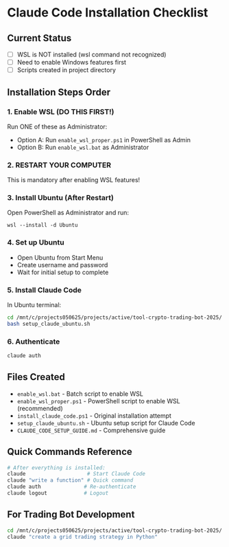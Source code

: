 # Claude Code Installation Checklist

## Current Status
- [ ] WSL is NOT installed (wsl command not recognized)
- [ ] Need to enable Windows features first
- [ ] Scripts created in project directory

## Installation Steps Order

### 1. Enable WSL (DO THIS FIRST!)
Run ONE of these as Administrator:
- Option A: Run `enable_wsl_proper.ps1` in PowerShell as Admin
- Option B: Run `enable_wsl.bat` as Administrator

### 2. RESTART YOUR COMPUTER
This is mandatory after enabling WSL features!

### 3. Install Ubuntu (After Restart)
Open PowerShell as Administrator and run:
```
wsl --install -d Ubuntu
```

### 4. Set up Ubuntu
- Open Ubuntu from Start Menu
- Create username and password
- Wait for initial setup to complete

### 5. Install Claude Code
In Ubuntu terminal:
```bash
cd /mnt/c/projects050625/projects/active/tool-crypto-trading-bot-2025/
bash setup_claude_ubuntu.sh
```

### 6. Authenticate
```bash
claude auth
```

## Files Created
- `enable_wsl.bat` - Batch script to enable WSL
- `enable_wsl_proper.ps1` - PowerShell script to enable WSL (recommended)
- `install_claude_code.ps1` - Original installation attempt
- `setup_claude_ubuntu.sh` - Ubuntu setup script for Claude Code
- `CLAUDE_CODE_SETUP_GUIDE.md` - Comprehensive guide

## Quick Commands Reference
```bash
# After everything is installed:
claude                    # Start Claude Code
claude "write a function" # Quick command
claude auth              # Re-authenticate
claude logout            # Logout
```

## For Trading Bot Development
```bash
cd /mnt/c/projects050625/projects/active/tool-crypto-trading-bot-2025/
claude "create a grid trading strategy in Python"
```
